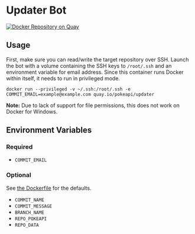 # Updater Bot

[![Docker Repository on Quay](https://quay.io/repository/pokeapi/updater/status "Docker Repository on Quay")](https://quay.io/repository/pokeapi/updater)

## Usage

First, make sure you can read/write the target repository over SSH.
Launch the bot with a volume containing the SSH keys to `/root/.ssh` and an environment variable for email address.
Since this container runs Docker within itself, it needs to run in privileged mode.

```
docker run --privileged -v ~/.ssh:/root/.ssh -e COMMIT_EMAIL=example@example.com quay.io/pokeapi/updater
```

**Note:** Due to lack of support for file permissions, this does not work on Docker for Windows.

## Environment Variables

### Required

 - `COMMIT_EMAIL`

### Optional

See [the Dockerfile](updater/Dockerfile) for the defaults.

 - `COMMIT_NAME`
 - `COMMIT_MESSAGE`
 - `BRANCH_NAME`
 - `REPO_POKEAPI`
 - `REPO_DATA`
